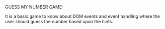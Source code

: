 GUESS MY NUMBER GAME:

It is a basic game to know about DOM events and event handling where the user should guess the
number based upon the hints.
